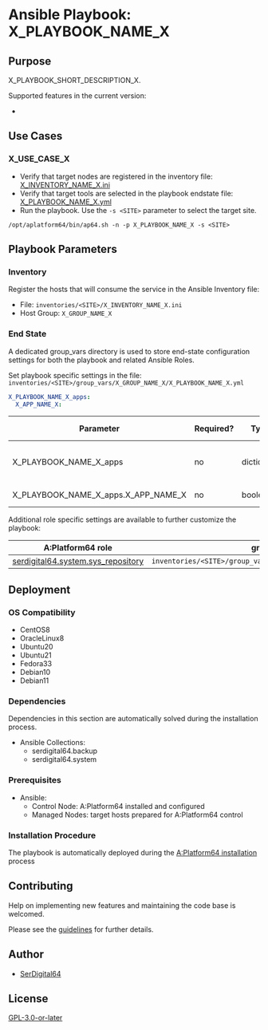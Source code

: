 # Ansible Playbook: X_PLAYBOOK_NAME_X

## Purpose

X_PLAYBOOK_SHORT_DESCRIPTION_X.

Supported features in the current version:

-

## Use Cases

### X_USE_CASE_X

- Verify that target nodes are registered in the inventory file: [X_INVENTORY_NAME_X.ini](#inventory)
- Verify that target tools are selected in the playbook endstate file: [X_PLAYBOOK_NAME_X.yml](#end-state)
- Run the playbook. Use the `-s <SITE>` parameter to select the target site.

```shell
/opt/aplatform64/bin/ap64.sh -n -p X_PLAYBOOK_NAME_X -s <SITE>
```

## Playbook Parameters

### Inventory

Register the hosts that will consume the service in the Ansible Inventory file:

- File: `inventories/<SITE>/X_INVENTORY_NAME_X.ini`
- Host Group: `X_GROUP_NAME_X`

### End State

A dedicated group_vars directory is used to store end-state configuration settings for both the playbook and related Ansible Roles.

Set playbook specific settings in the file: `inventories/<SITE>/group_vars/X_GROUP_NAME_X/X_PLAYBOOK_NAME_X.yml`

```yaml
X_PLAYBOOK_NAME_X_apps:
  X_APP_NAME_X:
```

| Parameter                           | Required? | Type       | Default | Purpose / Value                           |
| ----------------------------------- | --------- | ---------- | ------- | ----------------------------------------- |
| X_PLAYBOOK_NAME_X_apps              | no        | dictionary |         | Define what applications will be deployed |
| X_PLAYBOOK_NAME_X_apps.X_APP_NAME_X | no        | boolean    | true    | Deploy the application?                   |

Additional role specific settings are available to further customize the playbook:

| A:Platform64 role                                                                | group_vars file                                                   |
| -------------------------------------------------------------------------------- | ----------------------------------------------------------------- |
| [serdigital64.system.sys_repository](../roles/sys_repository.md#role-parameters) | `inventories/<SITE>/group_vars/X_GROUP_NAME_X/sys_repository.yml` |

## Deployment

### OS Compatibility

- CentOS8
- OracleLinux8
- Ubuntu20
- Ubuntu21
- Fedora33
- Debian10
- Debian11

### Dependencies

Dependencies in this section are automatically solved during the installation process.

- Ansible Collections:
  - serdigital64.backup
  - serdigital64.system

### Prerequisites

- Ansible:
  - Control Node: A:Platform64 installed and configured
  - Managed Nodes: target hosts prepared for A:Platform64 control

### Installation Procedure

The playbook is automatically deployed during the [A:Platform64 installation](/#installation) process

## Contributing

Help on implementing new features and maintaining the code base is welcomed.

Please see the [guidelines](../contributing/guidelines.md) for further details.

## Author

- [SerDigital64](https://serdigital64.github.io/)

## License

[GPL-3.0-or-later](https://www.gnu.org/licenses/gpl-3.0.txt)
